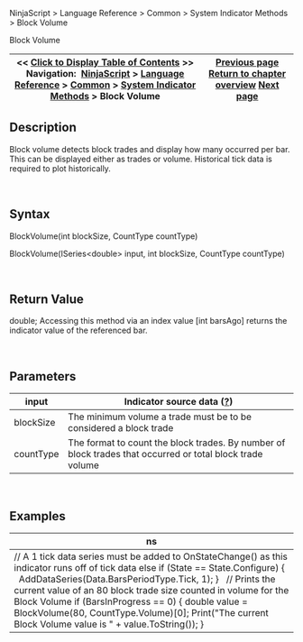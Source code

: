 ﻿


NinjaScript \> Language Reference \> Common \> System Indicator Methods \> Block Volume






















Block Volume







| \<\< [Click to Display Table of Contents](block_volume.md) \>\> **Navigation:**     [NinjaScript](ninjascript-1.md) \> [Language Reference](language_reference_wip-1.md) \> [Common](common-1.md) \> [System Indicator Methods](indicators-1.md) \> Block Volume | [Previous page](balance_of_power_bop-1.md) [Return to chapter overview](indicators-1.md) [Next page](bollinger_bands-1.md) |
| --- | --- |











## Description


Block volume detects block trades and display how many occurred per bar. This can be displayed either as trades or volume. Historical tick data is required to plot historically.


 


## Syntax


BlockVolume(int blockSize, CountType countType)


BlockVolume(ISeries\<double\> input, int blockSize, CountType countType)


 


## Return Value


double; Accessing this method via an index value \[int barsAgo] returns the indicator value of the referenced bar.


 


## Parameters




| input | Indicator source data ([?](valid_input_data_for_indicator-1.md)) |
| --- | --- |
| blockSize | The minimum volume a trade must be to be considered a block trade |
| countType | The format to count the block trades. By number of block trades that occurred or total block trade volume |



 


## 


## Examples




| ns |
| --- |
| // A 1 tick data series must be added to OnStateChange() as this indicator runs off of tick data else if (State \=\= State.Configure) {    AddDataSeries(Data.BarsPeriodType.Tick, 1); }   // Prints the current value of an 80 block trade size counted in volume for the Block Volume if (BarsInProgress \=\= 0) { double value \= BlockVolume(80, CountType.Volume)\[0]; Print("The current Block Volume value is " \+ value.ToString()); } |









